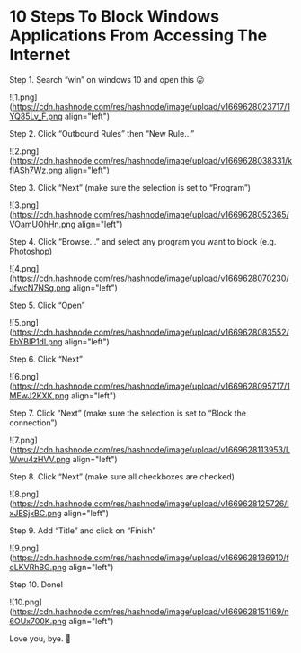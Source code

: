 # 10 Steps To Block Windows Applications From Accessing The Internet

Step 1. Search “win” on windows 10 and open this 😛

![1.png](https://cdn.hashnode.com/res/hashnode/image/upload/v1669628023717/1YQ85Lv_F.png align="left")

Step 2. Click “Outbound Rules” then “New Rule…”

![2.png](https://cdn.hashnode.com/res/hashnode/image/upload/v1669628038331/kflASh7Wz.png align="left")

Step 3. Click “Next” (make sure the selection is set to “Program”)

![3.png](https://cdn.hashnode.com/res/hashnode/image/upload/v1669628052365/VOamUOhHn.png align="left")

Step 4. Click “Browse…” and select any program you want to block (e.g. Photoshop)

![4.png](https://cdn.hashnode.com/res/hashnode/image/upload/v1669628070230/JfwcN7NSg.png align="left")

Step 5. Click “Open”

![5.png](https://cdn.hashnode.com/res/hashnode/image/upload/v1669628083552/EbYBIP1dl.png align="left")

Step 6. Click “Next”

![6.png](https://cdn.hashnode.com/res/hashnode/image/upload/v1669628095717/1MEwJ2KXK.png align="left")

Step 7. Click “Next” (make sure the selection is set to “Block the connection”)

![7.png](https://cdn.hashnode.com/res/hashnode/image/upload/v1669628113953/LWwu4zHVV.png align="left")

Step 8. Click “Next”  (make sure all checkboxes are checked)

![8.png](https://cdn.hashnode.com/res/hashnode/image/upload/v1669628125726/IxJESjxBC.png align="left")

Step 9. Add “Title” and click on “Finish”

![9.png](https://cdn.hashnode.com/res/hashnode/image/upload/v1669628136910/foLKVRhBG.png align="left")

Step 10. Done!

![10.png](https://cdn.hashnode.com/res/hashnode/image/upload/v1669628151169/n6OUx700K.png align="left")

Love you, bye. 🥰

